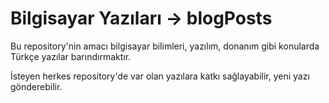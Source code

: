 # Bilgisayar Yazıları -> blogPosts
Bu repository'nin amacı bilgisayar bilimleri, yazılım, donanım gibi konularda Türkçe yazılar barındırmaktır.

İsteyen herkes repository'de var olan yazılara katkı sağlayabilir, yeni yazı gönderebilir.
